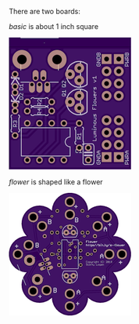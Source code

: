 There are two boards:

*basic* is about 1 inch square

![Basic Board](basic.png)

*flower* is shaped like a flower

![Flower Board](flower.png)
